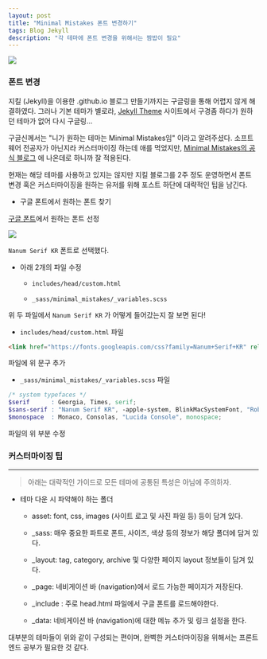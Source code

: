 ```yaml
---
layout: post
title: "Minimal Mistakes 폰트 변경하기"
tags: Blog Jekyll
description: "각 테마에 폰트 변경을 위해서는 짬밥이 필요"
---
```


![](https://cdn.pixabay.com/photo/2017/05/30/03/58/blog-2355684_1280.jpg)

### 폰트 변경


지킬 (Jekyll)을 이용한 .github.io 블로그 만들기까지는 구글링을 통해 어렵지 않게 해결하였다.
그러나 기본 테마가 별로라, [Jekyll Theme](http://jekyllthemes.org/) 사이트에서 구경좀 하다가
원하던 테마가 없어 다시 구글링...

구글신께서는 "니가 원하는 테마는 Minimal Mistakes임" 이라고 알려주셨다.
소프트웨어 전공자가 아닌지라 커스터마이징 하는데 애를 먹었지만, 
[Minimal Mistakes의 공식 블로그](https://mmistakes.github.io/minimal-mistakes/docs/stylesheets/) 에 나온데로 하니까 잘 적용된다.

현재는 해당 테마를 사용하고 있지는 않지만 지킬 블로그를 2주 정도 운영하면서 폰트 변경 혹은 커스터마이징을 원하는 유저를 위해 포스트 하단에 대략적인 팁을 남긴다.


- 구글 폰트에서 원하는 폰트 찾기


[구글 폰트](https://fonts.google.com/?subset=korean)에서 원하는 폰트 선정


![](http://www.newsian.co.kr/news/photo/201809/32584_9074_824.jpg)

`Nanum Serif KR` 폰트로 선택했다.


- 아래 2개의 파일 수정

	- `includes/head/custom.html`

	- `_sass/minimal_mistakes/_variables.scss`

위 두 파일에서 `Nanum Serif KR` 가 어떻게 들어갔는지 잘 보면 된다!



- `includes/head/custom.html` 파일

```html
<link href="https://fonts.googleapis.com/css?family=Nanum+Serif+KR" rel="stylesheet" type="text/css">
```

파일에 위 문구 추가



- `_sass/minimal_mistakes/_variables.scss` 파일

```scss
/* system typefaces */
$serif      : Georgia, Times, serif;
$sans-serif : "Nanum Serif KR", -apple-system, BlinkMacSystemFont, "Roboto", "Segoe UI", "Helvetica Neue", "Lucida Grande", Arial, sans-serif;
$monospace  : Monaco, Consolas, "Lucida Console", monospace;
```

파일의 위 부분 수정



### 커스터마이징 팁
___


> 아래는 대략적인 가이드로 모든 테마에 공통된 특성은 아님에 주의하자.

- 테마 다운 시 파악해야 하는 폴더

	- asset: font, css, images (사이트 로고 및 사진 파일 등) 등이 담겨 있다.
	
	- _sass: 매우 중요한 파트로 폰트, 사이즈, 색상 등의 정보가 해당 폴더에 담겨 있다.
	
	- _layout: tag, category, archive 및 다양한 페이지 layout 정보들이 담겨 있다.
	
	- _page: 네비게이션 바 (navigation)에서 로드 가능한 페이지가 저장된다.
	
	- _include : 주로 head.html 파일에서 구글 폰트를 로드해야한다.
	
	- _data: 네비게이션 바 (navigation)에 대한 메뉴 추가 및 링크 설정을 한다.

대부분의 테마들이 위와 같이 구성되는 편이며, 완벽한 커스터마이징을 위해서는 프론트엔드 공부가 필요한 것 같다.
